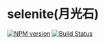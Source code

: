 # selenite(月光石)

[![NPM version](https://badge.fury.io/js/selenite.png)](https://npmjs.org/package/selenite)
[![Build Status](https://travis-ci.org/karasjs/selenite.svg?branch=master)](https://travis-ci.org/karasjs/selenite)
